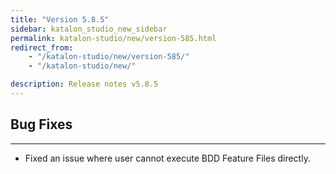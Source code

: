 ```yaml
---
title: "Version 5.8.5"
sidebar: katalon_studio_new_sidebar
permalink: katalon-studio/new/version-585.html
redirect_from:
    - "/katalon-studio/new/version-585/"
    - "/katalon-studio/new/"

description: Release notes v5.8.5
---
```


Bug Fixes
--------------------------
---

* Fixed an issue where user cannot execute BDD Feature Files directly.
